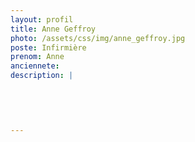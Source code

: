 ```yaml
---
layout: profil
title: Anne Geffroy
photo: /assets/css/img/anne_geffroy.jpg
poste: Infirmière
prenom: Anne
anciennete: 
description: |
 

  

  
---
```

